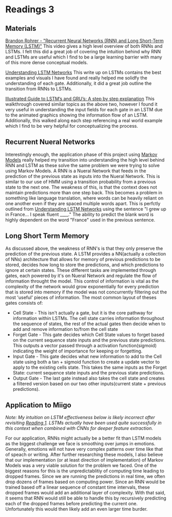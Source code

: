 # Readings 3


## Materials
[Brandon Rohrer - "Recurrent Neural Networks (RNN) and Long Short-Term Memory (LSTM)"](https://www.youtube.com/watch?v=WCUNPb-5EYI&t=713s)
This video gives a high level overview of both RNNs and LSTMs. I felt this did a great job of covering the intuition behind why RNN and LSTMs are useful which I find to be a large learning barrier with many of this more dense conceptual models.

[Understanding LSTM Networks](https://colah.github.io/posts/2015-08-Understanding-LSTMs/)
This write up on LSTMs contains the best examples and visuals I have found and really helped me solidfy the understanding of each gate. Additionally, it did a great job outline the transition from RNNs to LSTMs. 

[Illustrated Guide to LSTM’s and GRU’s: A step by step explanation](https://towardsdatascience.com/illustrated-guide-to-lstms-and-gru-s-a-step-by-step-explanation-44e9eb85bf21)
This walkthrough covered similar topics as the above two, however I found it very useful in understanding the input fields for each gate in an LSTM due to the animated graphics showing the information flow of an LSTM. Additionally, this walked along each step referencing a real world example which I find to be very helpful for conceptualizing the process. 

## Recurrent Nueral Networks
Interestingly enough, the application phase of this project using [Markov Models](https://github.com/ryanknauer/CPSC448/blob/master/YoutubeExtension/Markov.md) really helped my transition into understanding the high level behind RNN and LSTM as these solve the same problem we were trying to solve using Markov Models. A RNN is a Nueral Network that feeds in the prediction of the previous state as inputs into the Nueral Network. This is similar to our use of HMM using a transition probability from a previous state to the next one. The weakness of this, is that the context does not maintain predictions more than one step back. This becomes a problem in something like language translation, where words can be heavily reliant on one another even if they are spaced multiple words apart. This is perfctly outlined from [Understanding LSTM Networks](https://colah.github.io/posts/2015-08-Understanding-LSTMs/) using the sentence "I grew up in France… I speak fluent ____." The ability to predict the blank word is highly dependent on the word "France" used in the previous sentence. 


## Long Short Term Memory
As discussed above, the weakness of RNN's is that they only preserve the prediction of the previous state. A LSTM provides a NN(actually a collection of NNs) architecture that allows for memory of previous predictions to be stored, decides how long to store the predictions, and which predictions to ignore at certain states. These different tasks are implemented through gates, each powered by it's on Nueral Network and regulate the flow of information throught the model. This control of information is vital as the complexity of the network would grow exponentially for every prediction that is stored into memory if the model was not concurrently filtering out the most 'useful' pieces of information. The most common layout of theses gates consists of:
* Cell State - This isn't actually a gate, but it is the core pathway for information within LSTMs. The cell state carries information throughout the sequence of states, the rest of the actual gates then decide when to add and remove information to/from the cell state
* Forget Gate - This gate decides which Cell State values to forget based on the current sequence state inputs and the previous state predictions. This outputs a vector passed through a activation function(sigmoid) indicating the weight of importance for keeping or forgetting. 
* Input Gate - This gate decides what new information to add to the Cell state using both a tan + sigmoid function to create a update vector to apply to the existing cells state. This takes the same inputs as the Forget State: current sequence state inputs and the previous state predictions. 
* Output Gate - The last gate instead also takes the cell state and creates a filtered version based on our two other inputs(current state + previous predictions). 


## Application to Miigo

*Note: My intuition on LSTM effectiveness below is likely incorrect after revisiting [Reading 1](https://github.com/ryanknauer/CPSC448/blob/master/Readings1.md#revisiting). LSTMs actually have been used quite successfully in this context when combined with CNNs for deeper feature extraction.*

For our application, RNNs might actually be a better fit than LSTM models as the biggest challenge we face is smoothing over jumps in emotions. Generally, emotions will not have very complex patterns over time like that of speach or writing. After further researching these models, I also believe that our implementation (or at least direction of implementation) of Markov Models was a very viable solution for the problem we faced. One of the biggest reasons for this is the unpredictablitiy of computing time leading to dropped frames. Since we are running the predictions in real time, we often drop dozens of frames based on computing power. Since an RNN would be trained based off a linear sequence of constant time intervals, these dropped frames would add an additional layer of complexity. With that said, it seems that RNN would still be able to handle this by recursively predicting each of the dropped frames before predicting the current one. Unfortunately this would then likely add an even larger time burder. 

